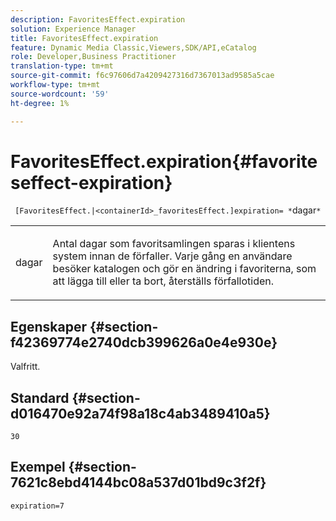 ```yaml
---
description: FavoritesEffect.expiration
solution: Experience Manager
title: FavoritesEffect.expiration
feature: Dynamic Media Classic,Viewers,SDK/API,eCatalog
role: Developer,Business Practitioner
translation-type: tm+mt
source-git-commit: f6c97606d7a4209427316d7367013ad9585a5cae
workflow-type: tm+mt
source-wordcount: '59'
ht-degree: 1%

---
```



# FavoritesEffect.expiration{#favoriteseffect-expiration}

` [FavoritesEffect.|<containerId>_favoritesEffect.]expiration= *`dagar`*`

<table id="table_2B109D2F91E64B5382B31921C3780FA5"> 
 <tbody> 
  <tr> 
   <td colname="col1"> <p><span class="codeph"><span class="varname"> dagar</span></span> </p> </td> 
   <td colname="col2"> <p> Antal dagar som favoritsamlingen sparas i klientens system innan de förfaller. Varje gång en användare besöker katalogen och gör en ändring i favoriterna, som att lägga till eller ta bort, återställs förfallotiden. </p> </td> 
  </tr> 
 </tbody> 
</table>

## Egenskaper {#section-f42369774e2740dcb399626a0e4e930e}

Valfritt.

## Standard {#section-d016470e92a74f98a18c4ab3489410a5}

`30`

## Exempel {#section-7621c8ebd4144bc08a537d01bd9c3f2f}

`expiration=7`
